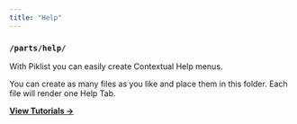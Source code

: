 ```yaml
---
title: "Help"
---
```


### `/parts/help/`

With Piklist you can easily create Contextual Help menus.

You can create as many files as you like and place them in this folder. Each file will render one Help Tab.

**[View Tutorials &rightarrow;](/tutorials/help/)**
